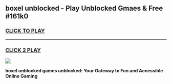 
## boxel unblocked - Play Unblocked Gmaes & Free #161k0
<h3>
<a href="https://news.freeplayer.one?title=boxel_unblocked&ref=03M">CLICK TO PLAY</a></h3>
<hr>

<h3>
<a href="https://news.freeplayer.one?title=boxel_unblocked&ref=03M">CLICK 2 PLAY</a>
  
</h3>

<a href="https://news.freeplayer.one?title=boxel_unblocked&ref=03M"><img src="https://clearcache.store/games.png"></a>


**boxel unblocked games unblocked: Your Gateway to Fun and Accessible Online Gaming**
